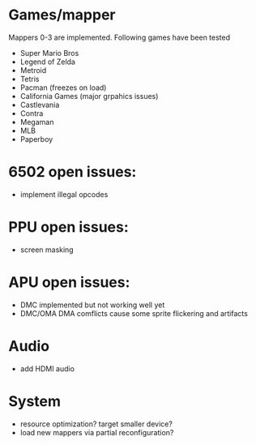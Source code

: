 # Games/mapper
Mappers 0-3 are implemented.  Following games have been tested
- Super Mario Bros
- Legend of Zelda
- Metroid
- Tetris
- Pacman (freezes on load)
- California Games (major grpahics issues)
- Castlevania
- Contra
- Megaman
- MLB
- Paperboy

# 6502 open issues:
- implement illegal opcodes

# PPU open issues:
- screen masking 

# APU open issues:
- DMC implemented but not working well yet
- DMC/OMA DMA comflicts cause some sprite flickering and artifacts

# Audio
- add HDMI audio

# System
- resource optimization? target smaller device?
- load new mappers via partial reconfiguration?
